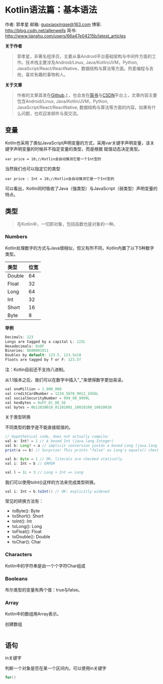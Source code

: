 # Kotlin语法篇：基本语法

作者: 郭孝星
邮箱: guoxiaoxingse@163.com
博客: http://blog.csdn.net/allenwells
简书: http://www.jianshu.com/users/66a47e04215b/latest_articles

**关于作者**

>郭孝星，非著名程序员，主要从事Android平台基础架构与中间件方面的工作。技术栈主要涉及Android/Linux, Java/Kotlin/JVM，Python, JavaScript/React/ReactNative，数据结构与算法等方面。热爱编程与吉他，喜欢有趣的事物和人。

**关于文章**

>作者的文章首发在[Github](https://github.com/guoxiaoxing)上，也会发在[简书](http://www.jianshu.com/users/66a47e04215b/latest_articles)与[CSDN](http://blog.csdn.net/allenwells)平台上，文章内容主要包含Android/Linux, Java/Kotlin/JVM，Python, JavaScript/React/ReactNative, 数据结构与算法等方面的内容。如果有什么问题，也欢迎发邮件与我交流。

## 变量

Kotlin也采用了类似JavaScript声明变量的方式，采用var关键字声明变量，该关键字声明变量的时候并不指定变量的类型，而是根据
赋值动态决定类型。

```
var price = 10;//Kotlin会自动推测它是一个Int型的
```
当然我们也可以指定它的类型

```
var price : Int = 10;//Kotlin会自动推测它是一个Int型的
```
可以看出，Kotlin同时吸收了Java（强类型）与JavaScript（弱类型）声明变量的特点。

## 类型

>在Kotlin中，一切即对象，包括函数也是对象的一种。

### Numbers

Kotlin处理数字的方式与Java很相似，但又有所不同，Kotlin内置了以下5种数字类型。

|类型 |位宽
|:-----|:----|
|Double	|64
|Float	|32
|Long	|64
|Int	|32
|Short	|16
|Byte	|8

**举例**

```java
Decimals: 123
Longs are tagged by a capital L: 123L
Hexadecimals: 0x0F
Binaries: 0b00001011
Doubles by default: 123.5, 123.5e10
Floats are tagged by f or F: 123.5f
```
注：Kotlin目前还不支持八进制。

从1.1版本之后，我们可以在数字中插入"_"来使得数字更加易读。

```java
val oneMillion = 1_000_000
val creditCardNumber = 1234_5678_9012_3456L
val socialSecurityNumber = 999_99_9999L
val hexBytes = 0xFF_EC_DE_5E
val bytes = 0b11010010_01101001_10010100_10010010
```

关于类型转换

不同类型的数字是不能直接赋值的。

```java
// Hypothetical code, does not actually compile:
val a: Int? = 1 // A boxed Int (java.lang.Integer)
val b: Long? = a // implicit conversion yields a boxed Long (java.lang.Long)
print(a == b) // Surprise! This prints "false" as Long's equals() check for other part to be Long as well

val b: Byte = 1 // OK, literals are checked statically
val i: Int = b // ERROR

val l = 1L + 3 // Long + Int => Long
```
我们可以使用toInt()这样的方法来完成类型转换。

```java
val i: Int = b.toInt() // OK: explicitly widened
```
常见的转换方法有：

- toByte(): Byte
- toShort(): Short
- toInt(): Int
- toLong(): Long
- toFloat(): Float
- toDouble(): Double
- toChar(): Char

### Characters
Kotlin中的字符串是由一个个字符Char组成




### Booleans

布尔类型的变量有两个值：true与false。

### Array

Kotlin中的数组用Array表示。

创建数组

```java
```

## 语句

in关键字

判断一个对象是否在某一个区间内，可以使用in关键字

```java
for()
```